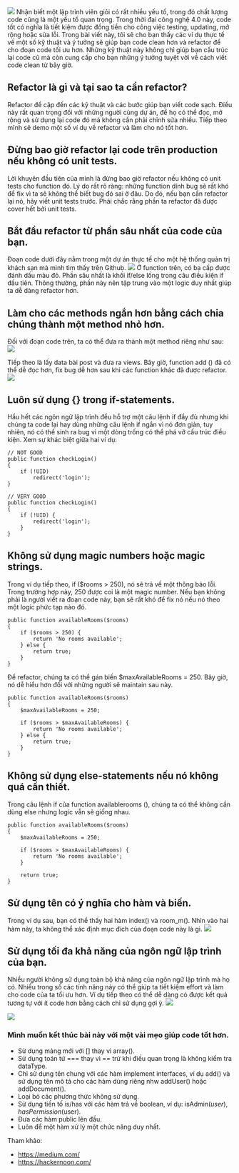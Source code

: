 ![](https://images.viblo.asia/e5df98b6-5de4-465c-9acd-f965cb9c8456.png)
Nhận biết một lập trình viên giỏi có rất nhiều yếu tố, trong đó chất lượng code cũng là một yếu tố quan trọng. Trong thời đại công nghệ 4.0 này, code tốt có nghĩa là tiết kiệm được đồng tiền cho công việc testing, updating, mở rộng hoặc sửa lỗi. Trong bài viết này, tôi sẽ cho bạn thấy các ví dụ thực tế về một số kỹ thuật và ý tưởng sẽ giúp bạn code clean hơn và refactor để cho đoạn code tối ưu hơn. Những kỹ thuật này không chỉ giúp bạn cấu trúc lại code cũ mà còn cung cấp cho bạn những ý tưởng tuyệt vời về cách viết code clean từ bây giờ.

## Refactor là gì và tại sao ta cần refactor?
Refactor đề cập đến các kỹ thuật và các bước giúp bạn viết code sạch. Điều này rất quan trọng đối với những người cùng dự án, để họ có thể đọc, mở rộng và sử dụng lại code đó mà không cần phải chỉnh sửa nhiều.
Tiếp theo mĩnh sẽ demo một số ví dụ về refactor và làm cho nó tốt hơn.

## Đừng bao giờ refactor lại code trên production nếu không có unit tests.
Lời khuyên đầu tiên của mình là đừng bao giờ refactor nếu không có unit tests cho function đó. Lý do rất rõ ràng: những function dính bug sẽ rất khó để fix vì ta sẽ không thể biết bug đó sai ở đâu. Do đó, nếu bạn cần refactor lại nó, hãy viết unit tests trước. Phải chắc rằng phần ta refactor đã được cover hết bởi unit tests.

## Bắt đầu refactor từ phần sâu nhất của code của bạn.
Đoạn code dưới đây nằm trong một dự án thực tế cho một hệ thống quản trị khách sạn mà mình tìm thấy trên Github.
![](https://images.viblo.asia/5feb822d-1e76-4eb3-b7c6-e7e6bc07869a.png)
Ở function trên, có ba cấp được đánh dấu màu đỏ. Phần sâu nhất là khối if/else lồng trong câu điều kiện if đầu tiên. Thông thường, phần này nên tập trung vào một logic duy nhất giúp ta dễ dàng refactor hơn.

## Làm cho các methods ngắn hơn bằng cách chia chúng thành một method nhỏ hơn.
Đối với đoạn code trên, ta có thể đưa ra thành một method riêng như sau:
![](https://images.viblo.asia/cfba29e8-b9e3-4e69-a5db-9d512db9399f.png)

Tiếp theo là lấy data bài post và đưa ra views. Bây giờ, function add () đã có thể dễ đọc hơn, fix bug dễ hơn sau khi các function khác đã được refactor.
![](https://images.viblo.asia/f1792dcd-ac91-4aea-9a9c-a56a353144d7.png)

## Luôn sử dụng {} trong if-statements.
Hầu hết các ngôn ngữ lập trình đều hỗ trợ một câu lệnh if đầy đủ nhưng khi chúng ta code lại hay dùng những câu lệnh if ngắn vì nó đơn giản, tuy nhiên, nó có thể sinh ra bug vì một dòng trống có thể phá vỡ cấu trúc điều kiện. Xem sự khác biệt giữa hai ví dụ:
```
// NOT GOOD
public function checkLogin()
{
    if (!UID)
        redirect('login');
}

// VERY GOOD
public function checkLogin()
{
    if (!UID) {
        redirect('login');
    }
}
```

## Không sử dụng magic numbers hoặc magic strings.
Trong ví dụ tiếp theo, if ($rooms > 250), nó sẽ trả về một thông báo lỗi. Trong trường hợp này, 250 được coi là một magic number. Nếu bạn không phải là người viết ra đoạn code này, bạn sẽ rất khó để fix nó nếu nó theo một logic phức tạp nào đó.
```
public function availableRooms($rooms)
{
    if ($rooms > 250) {
        return 'No rooms available';
    } else {
        return true;
    }
}
```

Để refactor, chúng ta có thể gán biến $maxAvailableRooms = 250. Bây giờ, nó dễ hiểu hơn đối với những người sẽ maintain sau này.
```
public function availableRooms($rooms)
{
    $maxAvailableRooms = 250;
    
    if ($rooms > $maxAvailableRooms) {
        return 'No rooms available';
    } else {
        return true;
    }
}
```

## Không sử dụng else-statements nếu nó không quá cần thiết.
Trong câu lệnh if của function availablerooms (), chúng ta có thể không cần dùng else nhưng logic vẫn sẽ giống nhau.
```
public function availableRooms($rooms)
{
    $maxAvailableRooms = 250;
    
    if ($rooms > $maxAvailableRooms) {
        return 'No rooms available';
    }
    
    return true;
}
```

## Sử dụng tên có ý nghĩa cho hàm và biến.
Trong ví dụ sau, bạn có thể thấy hai hàm index() và room_m(). Nhìn vào hai hàm này, ta không thể xác định mục đích của đoạn code này là gì.
![](https://images.viblo.asia/065d8ba8-bb6b-4eff-894d-10639334493c.png)

## Sử dụng tối đa khả năng của ngôn ngữ lập trình của bạn.
Nhiều người không sử dụng toàn bộ khả năng của ngôn ngữ lập trình mà họ có. Nhiều trong số các tính năng này có thể giúp ta tiết kiệm effort và làm cho code của ta tối ưu hơn. Ví dụ tiếp theo có thể dễ dàng có được kết quả tương tự với ít code hơn bằng cách chỉ sử dụng gợi ý.
![](https://images.viblo.asia/794ab7ce-8cdb-43c2-bf22-5e5df06fb24a.png)

![](https://images.viblo.asia/79e3bd10-e87d-49ce-a5d6-caf612aa425c.png)

### Mình muốn kết thúc bài này với một vài mẹo giúp code tốt hơn.
* Sử dụng mảng mới với [] thay vì array().
* Sử dụng toán tử === thay vì == trừ khi điều quan trọng là không kiểm tra dataType.
* Chỉ sử dụng tên chung với các hàm implement interfaces, ví dụ add() và sử dụng tên mô tả cho các hàm dùng riêng nhw addUser() hoặc addDocument().
* Loại bỏ các phương thức không sử dụng.
* Sử dụng tiền tố is/has với các hàm trả về boolean, ví dụ: isAdmin($user), hasPermission($user).
* Đưa các hàm public lên đầu.
* Luôn để một hàm xử lý một chức năng duy nhất.

Tham khảo:
* https://medium.com/
* https://hackernoon.com/